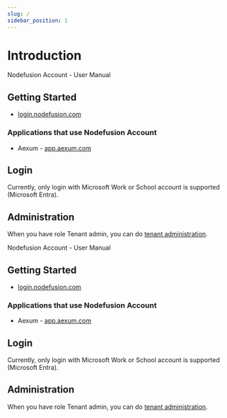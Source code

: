```yaml
---
slug: /
sidebar_position: 1
---
```


# Introduction

Nodefusion Account - User Manual

## Getting Started

* [login.nodefusion.com](https://login.nodefusion.com)

### Applications that use Nodefusion Account

* Aexum - [app.aexum.com](https://app.aexum.com)

## Login

Currently, only login with Microsoft Work or School account is supported (Microsoft Entra).

## Administration

When you have role Tenant admin, you can do [tenant administration](./Tenant%20Administration/index.md).

Nodefusion Account - User Manual

## Getting Started

* [login.nodefusion.com](https://login.nodefusion.com)

### Applications that use Nodefusion Account

* Aexum - [app.aexum.com](https://app.aexum.com)

## Login

Currently, only login with Microsoft Work or School account is supported (Microsoft Entra).

## Administration

When you have role Tenant admin, you can do [tenant administration](./Tenant%20Administration/index.md).
